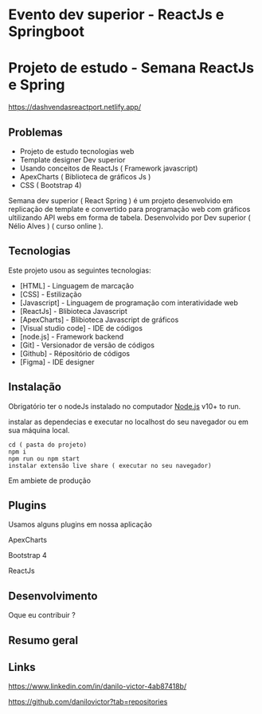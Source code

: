 # Evento dev superior - ReactJs e Springboot

# Projeto de estudo - Semana ReactJs e Spring

https://dashvendasreactport.netlify.app/



## Problemas

- Projeto de estudo tecnologias web
- Template designer Dev superior
- Usando conceitos de ReactJs ( Framework javascript)
- ApexCharts ( Biblioteca de gráficos Js )
- CSS ( Bootstrap 4)



Semana dev superior ( React Spring ) é um projeto desenvolvido em replicação de template e convertido para programação web com gráficos ultilizando API webs em forma de tabela.
Desenvolvido por Dev superior ( Nélio Alves )  ( curso online ).

## Tecnologias

Este projeto usou as seguintes tecnologias:

- [HTML] - Linguagem de marcação
- [CSS] - Estilização
- [Javascript] - Linguagem de programação com interatividade web
- [ReactJs] - Blibioteca Javascript
- [ApexCharts] - Blibioteca Javascript de gráficos
- [Visual studio code] - IDE de códigos
- [node.js] - Framework backend
- [Git] - Versionador de  versão de códigos
- [Github] - Répositório de códigos
- [Figma] - IDE designer



## Instalação

Obrigatório ter o nodeJs instalado no computador [Node.js](https://nodejs.org/) v10+ to run.

instalar as dependecias e executar no localhost do seu navegador ou em sua máquina local.

```terminal
cd ( pasta do projeto)
npm i
npm run ou npm start
instalar extensão live share ( executar no seu navegador)
```

Em ambiete de  produção


## Plugins

Usamos alguns plugins em nossa aplicação

ApexCharts

Bootstrap 4

ReactJs

<!-- | Plugin | README |
| ------ | ------ |
| Dropbox | [plugins/dropbox/README.md][PlDb] |
| GitHub | [plugins/github/README.md][PlGh] |
| Google Drive | [plugins/googledrive/README.md][PlGd] |
| OneDrive | [plugins/onedrive/README.md][PlOd] |
| Medium | [plugins/medium/README.md][PlMe] |
| Google Analytics | [plugins/googleanalytics/README.md][PlGa] | -->

## Desenvolvimento

Oque eu contribuir ? 



## Resumo geral

## Links
https://www.linkedin.com/in/danilo-victor-4ab87418b/

https://github.com/danilovictor?tab=repositories

